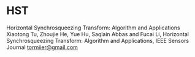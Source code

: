# HST
Horizontal Synchrosqueezing Transform: Algorithm and Applications
Xiaotong Tu, Zhoujie He, Yue Hu, Saqlain Abbas and Fucai Li, Horizontal Synchrosqueezing Transform: Algorithm and Applications, IEEE Sensors Journal
tormiier@gmail.com
